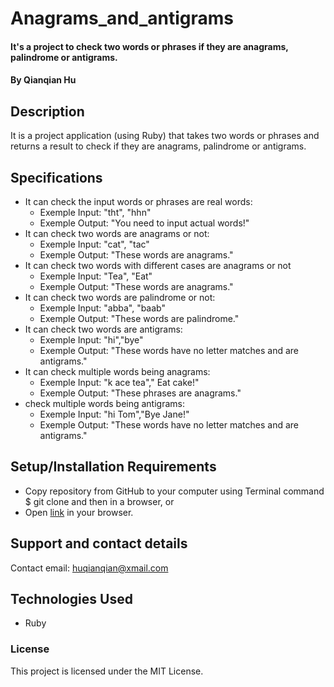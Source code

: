 # Anagrams_and_antigrams

#### It's a project to check two words or phrases if they are anagrams, palindrome or antigrams.

#### By Qianqian Hu

## Description
It is a project application (using Ruby) that takes two words or phrases and returns a result to check if they are anagrams, palindrome or antigrams.
## Specifications
* It can check the input words or phrases are real words:
  * Exemple Input: "tht", "hhn"
  * Exemple Output: "You need to input actual words!"
* It can check two words are anagrams or not:
  * Exemple Input: "cat", "tac"
  * Exemple Output: "These words are anagrams."
* It can check two words with different cases are anagrams or not
  * Exemple Input: "Tea", "Eat"
  * Exemple Output: "These words are anagrams."
* It can check two words are palindrome or not:
  * Exemple Input: "abba", "baab"
  * Exemple Output: "These words are palindrome."
* It can check two words are antigrams:
  * Exemple Input: "hi","bye"
  * Exemple Output: "These words have no letter matches and are antigrams."
* It can check multiple words being anagrams:
  * Exemple Input: "k ace tea"," Eat cake!"
  * Exemple Output: "These phrases are anagrams."
* check multiple words being antigrams:
  * Exemple Input: "hi Tom","Bye Jane!"
  * Exemple Output: "These words have no letter matches and are antigrams."

## Setup/Installation Requirements

* Copy repository from GitHub to your computer using Terminal command $ git clone and then in a browser, or
* Open [link](https://QIANQIANHU.github.io/anagrams_and_antigrams) in your browser.

## Support and contact details

Contact email: huqianqian@xmail.com

## Technologies Used

* Ruby

### License

This project is licensed under the MIT License.
